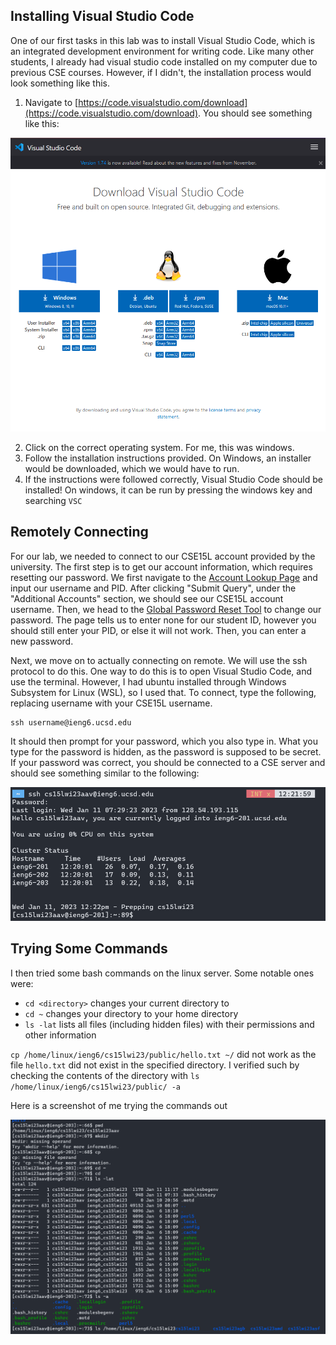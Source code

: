 
## Installing Visual Studio Code

One of our first tasks in this lab was to install Visual Studio Code, which is an integrated development environment for writing code. Like many other students, I already had visual studio code installed on my computer due to previous CSE courses. However, if I didn't, the installation process would look something like this.

1) Navigate to [https://code.visualstudio.com/download](https://code.visualstudio.com/download). You should see something like this:

![Image](./imgaes/week-1-lab-report/vsc-install.png)

2) Click on the correct operating system. For me, this was windows.
3) Follow the installation instructions provided. On Windows, an installer would be downloaded, which we would have to run.
4) If the instructions were followed correctly, Visual Studio Code should be installed! On windows, it can be run by pressing the windows key and searching `VSC`

## Remotely Connecting

For our lab, we needed to connect to our CSE15L account provided by the university. The first step is to get our account information, which requires resetting our password. We first navigate to the [Account Lookup Page](https://sdacs.ucsd.edu/~icc/index.php) and input our username and PID. After clicking "Submit Query", under the "Additional Accounts" section, we should see our CSE15L account username. Then, we head to the [Global Password Reset Tool](https://sdacs.ucsd.edu/~icc/password.php) to change our password. The page tells us to enter none for our student ID, however you should still enter your PID, or else it will not work. Then, you can enter a new password.

Next, we move on to actually connecting on remote. We will use the ssh protocol to do this. One way to do this is to open Visual Studio Code, and use the terminal. However, I had ubuntu installed through Windows Subsystem for Linux (WSL), so I used that. To connect, type the following, replacing username with your CSE15L username.
```
ssh username@ieng6.ucsd.edu
```
It should then prompt for your password, which you also type in. What you type for the password is hidden, as the password is supposed to be secret. If your password was correct, you should be connected to a CSE server and should see something similar to the following: 

![Image](./imgaes/week-1-lab-report/ssh-connection.png)

## Trying Some Commands

I then tried some bash commands on the linux server. Some notable ones were:

* `cd <directory>` changes your current directory to <directory>
* `cd ~` changes your directory to your home directory
* `ls -lat` lists all files (including hidden files) with their permissions and other information

`cp /home/linux/ieng6/cs15lwi23/public/hello.txt ~/` did not work as the file `hello.txt` did not exist in the specified directory. I verified such by checking the contents of the directory with `ls /home/linux/ieng6/cs15lwi23/public/ -a`

Here is a screenshot of me trying the commands out

![Image](./imgaes/week-1-lab-report/ssh-shell-commands.png)
